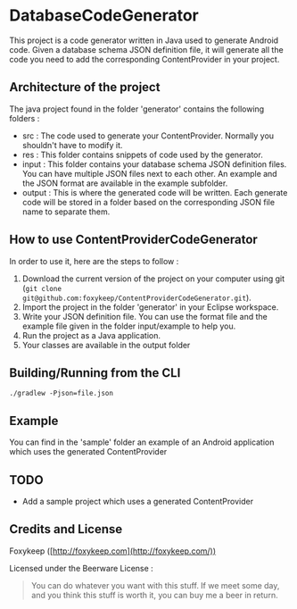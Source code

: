DatabaseCodeGenerator
=====================

This project is a code generator written in Java used to generate Android code. Given a database schema JSON definition file, it will generate all the code you need to add the corresponding ContentProvider in your project.


Architecture of the project
---------------------------

The java project found in the folder 'generator' contains the following folders :
 * src : The code used to generate your ContentProvider. Normally you shouldn't have to modify it.
 * res : This folder contains snippets of code used by the generator.
 * input : This folder contains your database schema JSON definition files. You can have multiple JSON files next to each other. An example and the JSON format are available in the example subfolder.
 * output : This is where the generated code will be written. Each generate code will be stored in a folder based on the corresponding JSON file name to separate them. 


How to use ContentProviderCodeGenerator
--------------------------------

In order to use it, here are the steps to follow :

1. Download the current version of the project on your computer using git (`git clone git@github.com:foxykeep/ContentProviderCodeGenerator.git`). 
2. Import the project in the folder 'generator' in your Eclipse workspace. 
3. Write your JSON definition file. You can use the format file and the example file given in the folder input/example to help you.
4. Run the project as a Java application.
5. Your classes are available in the output folder

Building/Running from the CLI
-----------------------------
```
./gradlew -Pjson=file.json
```

Example
-------

You can find in the 'sample' folder an example of an Android application which uses the generated ContentProvider


TODO
----

- Add a sample project which uses a generated ContentProvider


Credits and License
-------------------

Foxykeep ([http://foxykeep.com](http://foxykeep.com/))

Licensed under the Beerware License :

> You can do whatever you want with this stuff. If we meet some day, and you think this stuff is worth it, you can buy me a beer in return.
